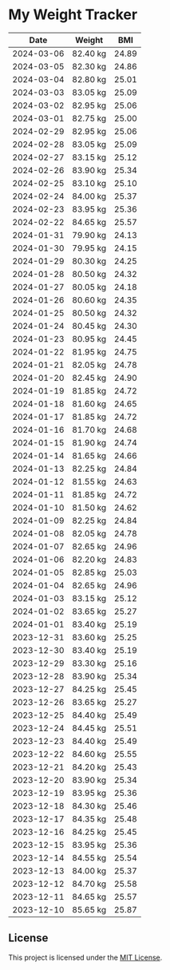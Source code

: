 # My Weight Tracker
| Date | Weight | BMI |
| --- | --- | --- |
| 2024-03-06 | 82.40 kg | 24.89 |
| 2024-03-05 | 82.30 kg | 24.86 |
| 2024-03-04 | 82.80 kg | 25.01 |
| 2024-03-03 | 83.05 kg | 25.09 |
| 2024-03-02 | 82.95 kg | 25.06 |
| 2024-03-01 | 82.75 kg | 25.00 |
| 2024-02-29 | 82.95 kg | 25.06 |
| 2024-02-28 | 83.05 kg | 25.09 |
| 2024-02-27 | 83.15 kg | 25.12 |
| 2024-02-26 | 83.90 kg | 25.34 |
| 2024-02-25 | 83.10 kg | 25.10 |
| 2024-02-24 | 84.00 kg | 25.37 |
| 2024-02-23 | 83.95 kg | 25.36 |
| 2024-02-22 | 84.65 kg | 25.57 |
| 2024-01-31 | 79.90 kg | 24.13 |
| 2024-01-30 | 79.95 kg | 24.15 |
| 2024-01-29 | 80.30 kg | 24.25 |
| 2024-01-28 | 80.50 kg | 24.32 |
| 2024-01-27 | 80.05 kg | 24.18 |
| 2024-01-26 | 80.60 kg | 24.35 |
| 2024-01-25 | 80.50 kg | 24.32 |
| 2024-01-24 | 80.45 kg | 24.30 |
| 2024-01-23 | 80.95 kg | 24.45 |
| 2024-01-22 | 81.95 kg | 24.75 |
| 2024-01-21 | 82.05 kg | 24.78 |
| 2024-01-20 | 82.45 kg | 24.90 |
| 2024-01-19 | 81.85 kg | 24.72 |
| 2024-01-18 | 81.60 kg | 24.65 |
| 2024-01-17 | 81.85 kg | 24.72 |
| 2024-01-16 | 81.70 kg | 24.68 |
| 2024-01-15 | 81.90 kg | 24.74 |
| 2024-01-14 | 81.65 kg | 24.66 |
| 2024-01-13 | 82.25 kg | 24.84 |
| 2024-01-12 | 81.55 kg | 24.63 |
| 2024-01-11 | 81.85 kg | 24.72 |
| 2024-01-10 | 81.50 kg | 24.62 |
| 2024-01-09 | 82.25 kg | 24.84 |
| 2024-01-08 | 82.05 kg | 24.78 |
| 2024-01-07 | 82.65 kg | 24.96 |
| 2024-01-06 | 82.20 kg | 24.83 |
| 2024-01-05 | 82.85 kg | 25.03 |
| 2024-01-04 | 82.65 kg | 24.96 |
| 2024-01-03 | 83.15 kg | 25.12 |
| 2024-01-02 | 83.65 kg | 25.27 |
| 2024-01-01 | 83.40 kg | 25.19 |
| 2023-12-31 | 83.60 kg | 25.25 |
| 2023-12-30 | 83.40 kg | 25.19 |
| 2023-12-29 | 83.30 kg | 25.16 |
| 2023-12-28 | 83.90 kg | 25.34 |
| 2023-12-27 | 84.25 kg | 25.45 |
| 2023-12-26 | 83.65 kg | 25.27 |
| 2023-12-25 | 84.40 kg | 25.49 |
| 2023-12-24 | 84.45 kg | 25.51 |
| 2023-12-23 | 84.40 kg | 25.49 |
| 2023-12-22 | 84.60 kg | 25.55 |
| 2023-12-21 | 84.20 kg | 25.43 |
| 2023-12-20 | 83.90 kg | 25.34 |
| 2023-12-19 | 83.95 kg | 25.36 |
| 2023-12-18 | 84.30 kg | 25.46 |
| 2023-12-17 | 84.35 kg | 25.48 |
| 2023-12-16 | 84.25 kg | 25.45 |
| 2023-12-15 | 83.95 kg | 25.36 |
| 2023-12-14 | 84.55 kg | 25.54 |
| 2023-12-13 | 84.00 kg | 25.37 |
| 2023-12-12 | 84.70 kg | 25.58 |
| 2023-12-11 | 84.65 kg | 25.57 |
| 2023-12-10 | 85.65 kg | 25.87 |

## License

This project is licensed under the [MIT License](LICENSE).

